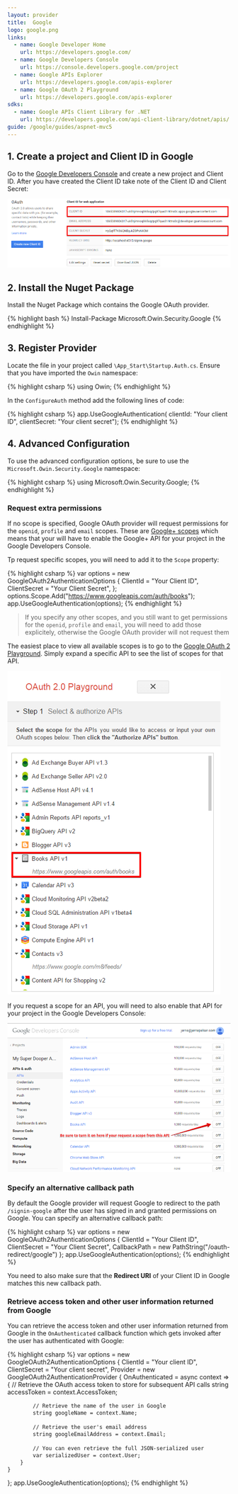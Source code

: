 ```yaml
---
layout: provider
title:  Google
logo: google.png
links:
  - name: Google Developer Home
    url: https://developers.google.com/
  - name: Google Developers Console
    url: https://console.developers.google.com/project
  - name: Google APIs Explorer
    url: https://developers.google.com/apis-explorer
  - name: Google OAuth 2 Playground
    url: https://developers.google.com/apis-explorer
sdks:
  - name: Google APIs Client Library for .NET
    url: https://developers.google.com/api-client-library/dotnet/apis/
guide: /google/guides/aspnet-mvc5
---
```


## 1. Create a project and Client ID in Google

Go to the [Google Developers Console](https://console.developers.google.com) and create a new project and Client ID. After you have created the Client ID take note of the Client ID and Client Secret:

![](/images/google-client-id-and-secret.png)

## 2. Install the Nuget Package

Install the Nuget Package which contains the Google OAuth provider.

{% highlight bash %}
Install-Package Microsoft.Owin.Security.Google
{% endhighlight %}

## 3. Register Provider

Locate the file in your project called `\App_Start\Startup.Auth.cs`. Ensure that you have imported the `Owin` namespace:

{% highlight csharp %}
using Owin;
{% endhighlight %}

In the `ConfigureAuth` method add the following lines of code:

{% highlight csharp %}
app.UseGoogleAuthentication(
    clientId: "Your client ID", 
    clientSecret: "Your client secret");
{% endhighlight %}

## 4. Advanced Configuration

To use the advanced configuration options, be sure to use the `Microsoft.Owin.Security.Google` namespace:

{% highlight csharp %}
using Microsoft.Owin.Security.Google;
{% endhighlight %}

### Request extra permissions

If no scope is specified, Google OAuth provider will request permissions for the `openid`, `profile` and `email` scopes. These are [Google+ scopes](https://developers.google.com/+/api/oauth#scopes) which means that your will have to enable the Google+ API for your project in the Google Developers Console.

Tp request specific scopes, you will need to add it to the `Scope` property:

{% highlight csharp %}
var options = new GoogleOAuth2AuthenticationOptions
{
    ClientId = "Your Client ID",
    ClientSecret = "Your Client Secret",
};
options.Scope.Add("https://www.googleapis.com/auth/books");
app.UseGoogleAuthentication(options);
{% endhighlight %}

> If you specify any other scopes, and you still want to get permissions for the `openid`, `profile` and `email`, you will need to add those explicitely, otherwise the Google OAuth provider will not request them

The easiest place to view all available scopes is to go to the [Google OAuth 2 Playground](https://developers.google.com/oauthplayground/). Simply expand a specific API to see the list of scopes for that API.

![](/images/google-apis-and-scopes.png)

If you request a scope for an API, you will need to also enable that API for your project in the Google Developers Console:

![](/images/google-apis.png)

### Specify an alternative callback path

By default the Google provider will request Google to redirect to the path `/signin-google` after the user has signed in and granted permissions on Google. You can specify an alternative callback path:

{% highlight csharp %}
var options = new GoogleOAuth2AuthenticationOptions
{
    ClientId = "Your Client ID",
    ClientSecret = "Your Client Secret",
    CallbackPath = new PathString("/oauth-redirect/google")
};
app.UseGoogleAuthentication(options);
{% endhighlight %}

You need to also make sure that the **Redirect URI** of your Client ID in Google matches this new callback path.

### Retrieve access token and other user information returned from Google

You can retrieve the access token and other user information returned from Google in the `OnAuthenticated` callback function which gets invoked after the user has authenticated with Google:

{% highlight csharp %}
var options = new GoogleOAuth2AuthenticationOptions
{
    ClientId = "Your client ID",
    ClientSecret = "Your client secret",
    Provider = new GoogleOAuth2AuthenticationProvider
    {
        OnAuthenticated = async context =>
        {
            // Retrieve the OAuth access token to store for subsequent API calls
            string accessToken = context.AccessToken;

            // Retrieve the name of the user in Google
            string googleName = context.Name;

            // Retrieve the user's email address
            string googleEmailAddress = context.Email;

            // You can even retrieve the full JSON-serialized user
            var serializedUser = context.User;
        }
    }
};
app.UseGoogleAuthentication(options);
{% endhighlight %}
